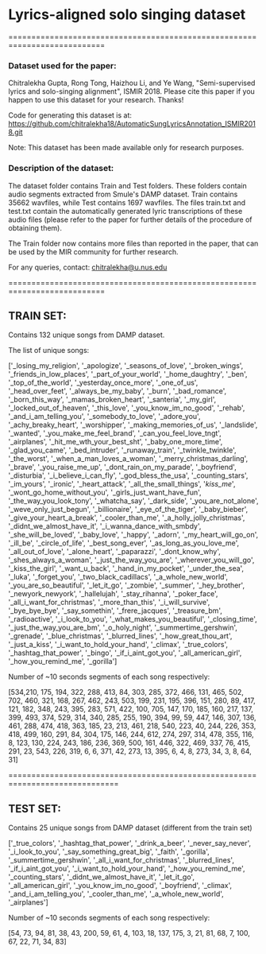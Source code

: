 # Lyrics-aligned solo singing dataset

===========================================================================

### Dataset used for the paper:
Chitralekha Gupta, Rong Tong, Haizhou Li, and Ye Wang, "Semi-supervised lyrics and solo-singing alignment", ISMIR 2018.
Please cite this paper if you happen to use this dataset for your research. Thanks!

Code for generating this dataset is at: https://github.com/chitralekha18/AutomaticSungLyricsAnnotation_ISMIR2018.git

Note: This dataset has been made available only for research purposes.

### Description of the dataset:
The dataset folder contains Train and Test folders.
These folders contain audio segments extracted from Smule's DAMP dataset.
Train contains 35662 wavfiles, while Test contains 1697 wavfiles.
The files train.txt and test.txt contain the automatically generated lyric transcriptions of these audio files (please refer to the paper for further details of the procedure of obtaining them).

The Train folder now contains more files than reported in the paper, that can be used by the MIR community for further research.

For any queries, contact: chitralekha@u.nus.edu

===========================================================================
## TRAIN SET:
Contains 132 unique songs from DAMP dataset.

The list of unique songs:

['_losing_my_religion', '_apologize', '_seasons_of_love', '_broken_wings', '_friends_in_low_places', '_part_of_your_world', '_home_daughtry', '_ben', '_top_of_the_world', '_yesterday_once_more', '_one_of_us', '_head_over_feet', '_always_be_my_baby', '_burn', '_bad_romance', '_born_this_way', '_mamas_broken_heart', '_santeria', '_my_girl', '_locked_out_of_heaven', '_this_love', '_you_know_im_no_good', '_rehab', '_and_i_am_telling_you', '_somebody_to_love', '_adore_you', '_achy_breaky_heart', '_worshipper', '_making_memories_of_us', '_landslide', '_wanted', '_you_make_me_feel_brand', '_can_you_feel_love_tngt', '_airplanes', '_hit_me_wth_your_best_sht', '_baby_one_more_time', '_glad_you_came', '_bed_intruder', '_runaway_train', '_twinkle_twinkle', '_the_worst', '_when_a_man_loves_a_woman', '_merry_christmas_darling', '_brave', '_you_raise_me_up', '_dont_rain_on_my_parade', '_boyfriend', '_disturbia', '_i_believe_i_can_fly', '_god_bless_the_usa', '_counting_stars', '_im_yours', '_ironic', '_heart_attack', '_all_the_small_things', '_kiss_me_', '_wont_go_home_without_you', '_girls_just_want_have_fun', '_the_way_you_look_tony', '_whatcha_say', '_dark_side', '_you_are_not_alone', '_weve_only_just_begun', '_billionaire', '_eye_of_the_tiger', '_baby_bieber', '_give_your_heart_a_break', '_cooler_than_me', '_a_holly_jolly_christmas', '_didnt_we_almost_have_it', '_i_wanna_dance_with_smbdy', '_she_will_be_loved', '_baby_love', '_happy', '_adorn', '_my_heart_will_go_on', '_ill_be', '_circle_of_life', '_best_song_ever', '_as_long_as_you_love_me', '_all_out_of_love', '_alone_heart', '_paparazzi', '_dont_know_why', '_shes_always_a_woman', '_just_the_way_you_are', '_wherever_you_will_go', '_kiss_the_girl', '_want_u_back', '_hand_in_my_pocket', '_under_the_sea', '_luka', '_forget_you', '_two_black_cadillacs', '_a_whole_new_world', '_you_are_so_beautiful', '_let_it_go', '_zombie', '_summer', '_hey_brother', '_newyork_newyork', '_hallelujah', '_stay_rihanna', '_poker_face', '_all_i_want_for_christmas', '_more_than_this', '_i_will_survive', '_bye_bye_bye', '_say_somethin', '_frere_jacques', '_treasure_bm', '_radioactive', '_i_look_to_you', '_what_makes_you_beautiful', '_closing_time', '_just_the_way_you_are_bm', '_o_holy_night', '_summertime_gershwin', '_grenade', '_blue_christmas', '_blurred_lines', '_how_great_thou_art', '_just_a_kiss', '_i_want_to_hold_your_hand', '_climax', '_true_colors', '_hashtag_that_power', '_bingo', '_if_i_aint_got_you', '_all_american_girl', '_how_you_remind_me', '_gorilla']


Number of ~10 seconds segments of each song respectively:

[534,210, 175, 194, 322, 288, 413, 84, 303, 285, 372, 466, 131, 465, 502, 702, 460, 321, 168, 267, 462, 243, 503, 199, 231, 195, 396, 151, 280, 89, 417, 121, 182, 348, 243, 395, 283, 571, 422, 100, 705, 147, 170, 185, 160, 217, 137, 399, 493, 374, 529, 314, 340, 285, 255, 190, 394, 99, 59, 447, 146, 307, 136, 461, 288, 474, 418, 363, 185, 23, 213, 461, 218, 540, 223, 40, 244, 226, 353, 418, 499, 160, 291, 84, 304, 175, 146, 244, 612, 274, 297, 314, 478, 355, 116, 8, 123, 130, 224, 243, 186, 236, 369, 500, 161, 446, 322, 469, 337, 76, 415, 291, 23, 543, 226, 319, 6, 6, 371, 42, 273, 13, 395, 6, 4, 8, 273, 34, 3, 8, 64, 31]

==============================================================================

## TEST SET:
Contains 25 unique songs from DAMP dataset (different from the train set)

['_true_colors', '_hashtag_that_power', '_drink_a_beer', '_never_say_never', '_i_look_to_you', '_say_something_great_big', '_faith', '_gorilla', '_summertime_gershwin', '_all_i_want_for_christmas', '_blurred_lines', '_if_i_aint_got_you', '_i_want_to_hold_your_hand', '_how_you_remind_me', '_counting_stars', '_didnt_we_almost_have_it', '_let_it_go', '_all_american_girl', '_you_know_im_no_good', '_boyfriend', '_climax', '_and_i_am_telling_you', '_cooler_than_me', '_a_whole_new_world', '_airplanes']

Number of ~10 seconds segments of each song respectively:

[54, 73, 94, 81, 38, 43, 200, 59, 61, 4, 103, 18, 137, 175, 3, 21, 81, 68, 7, 100, 67, 22, 71, 34, 83]
